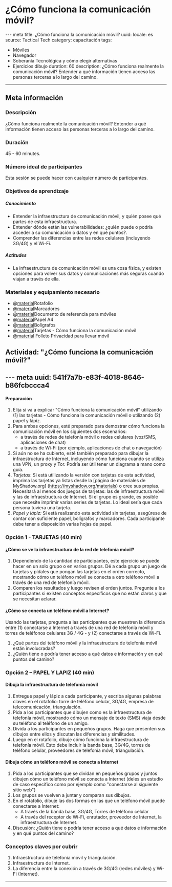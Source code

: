 ﻿# ¿Cómo funciona la comunicación móvil?
--- meta
title:  ¿Cómo funciona la comunicación móvil?
uuid: 
locale: es
source: Tactical Tech
category:  capacitación
tags: 
  - Móviles
  - Navegador
  - Soberanía Tecnológica y cómo elegir alternativas 
  - Ejercicios dibujo
duration:  60
description:  ¿Cómo funciona realmente la comunicación móvil? Entender a qué información tienen acceso las personas terceras a lo largo del camino.
---

## Meta información

### Descripción 
¿Cómo funciona realmente la comunicación móvil? Entender a qué información tienen acceso las personas terceras a lo largo del camino.


### Duración
45 - 60 minutes.


### Número ideal de participantes 
Esta sesión se puede hacer con cualquier número de participantes.


### Objetivos de aprendizaje
##### Conocimiento
- Entender la infraestructura de comunicación móvil, y quién posee qué partes de esta infraestructura.
- Entender dónde están las vulnerabilidades: ¿quién puede o podría acceder a su comunicación o datos y en qué puntos?.
- Comprender las diferencias entre las redes celulares (incluyendo 3G/4G) y el Wi-Fi.


##### Actitudes
- La infraestructura de comunicación móvil es una cosa física, y existen opciones para volver sus datos y comunicaciones más seguras cuando viajan a través de ella.


### Materiales y equipamiento necesario
- @[material]()Rotafolio
- @[material]()Marcadores
- @[material]()Documento de referencia para móviles
- @[material]()Papel A4
- @[material]()Bolígrafos
- @[material]()Tarjetas - Cómo funciona la comunicación móvil
- @[material]() Folleto Privacidad para llevar móvil


## Actividad: "¿Cómo funciona la comunicación móvil?"
--- meta
uuid: 541f7a7b-e83f-4018-8646-b86fcbccca4
---

#### Preparación
1. Elija si va a explicar "Cómo funciona la comunicación móvil" utilizando (1) las tarjetas - Cómo funciona la comunicación móvil o utilizando (2) papel y lápiz.
2. Para ambas opciones, esté preparado para demostrar cómo funciona la comunicación móvil en los siguientes dos escenarios:
	- a través de redes de telefonía móvil o redes celulares (voz/SMS, aplicaciones de chat)
	- a través de Wi-Fi (por ejemplo, aplicaciones de chat o navegación)
3. Si aún no se ha cubierto, esté también preparado para dibujar la infraestructura de Internet, incluyendo cómo funciona cuando se utiliza una VPN, un proxy y Tor. Podría ser útil tener un diagrama a mano como guía.
4. *Tarjetas*: Si está utilizando la versión con tarjetas de esta actividad, imprima las tarjetas ya listas desde la [página de materiales de MyShadow.org] (https://myshadow.org/materials) o cree sus propias. Necesitará al menos dos juegos de tarjetas: las de infraestructura móvil y las de infraestructura de Internet. Si el grupo es grande, es posible que necesite imprimir varias series de tarjetas. Lo ideal sería que cada persona tuviera una tarjeta.
5. *Papel y lápiz:* Si está realizando esta actividad sin tarjetas, asegúrese de contar con suficiente papel, bolígrafos y marcadores. Cada participante debe tener a disposición varias hojas de papel.

### Opción 1 - TARJETAS (40 min)

#### ¿Cómo se ve la infraestructura de la red de telefonía móvil?
1. Dependiendo de la cantidad de participantes, este ejercicio se puede hacer en un solo grupo o en varios grupos. Dé a cada grupo un juego de tarjetas y pídales que pongan las tarjetas en el orden correcto, mostrando cómo un teléfono móvil se conecta a otro teléfono móvil a través de una red de telefonía móvil.
2. Comparen los resultados y luego revisen el orden juntos. Pregunte a los participantes si existen conceptos específicos que no están claros y que se necesitan aclarar.

#### ¿Cómo se conecta un teléfono móvil a Internet?
Usando las tarjetas, pregunta a las participantes  que muestren la diferencia entre (1) conectarse a Internet a través de una red de telefonía móvil y torres de teléfonos celulares 3G / 4G - y (2) conectarse a través de Wi-Fi.
1. ¿Qué partes del teléfono móvil y la infraestructura de telefonía móvil están involucradas?
2. ¿Quién tiene o podría tener acceso a qué datos e información y en qué puntos del camino?

### Opción 2 – PAPEL Y LAPIZ (40 min)

#### Dibuja la infraestructura de telefonía móvil
1. Entregue papel y lápiz a cada participante, y escriba algunas palabras claves en el rotafolio: torre de teléfono celular, 3G/4G, empresa de telecomunicación, triangulación.
2. Pida a los participantes que dibujen como es la infraestructura de telefonía móvil, mostrando cómo un mensaje de texto (SMS) viaja desde su teléfono al teléfono de un amigo.
3. Divida a los participantes en pequeños grupos. Haga que presenten sus dibujos entre ellos y discutan las diferencias y similitudes.
4. Luego en el rotafolio, dibuje cómo funciona la infraestructura de telefonía móvil. Esto debe incluir la banda base, 3G/4G, torres de teléfono celular, proveedores de telefonía móvil, triangulación.


#### Dibuja cómo un teléfono móvil se conecta a Internet
1. Pida a los participantes que se dividan en pequeños grupos y juntos dibujen cómo un teléfono móvil se conecta a Internet (deles un estudio de caso específico como por ejemplo como "conectarse al siguiente sitio web")
2. Los grupos se vuelven a juntar y comparan sus dibujos.
3. En el rotafolio, dibuje las dos formas en las que un teléfono móvil puede conectarse a Internet:
	- A través de la banda base, 3G/4G, Torres de teléfono celular
	- A través del receptor de Wi-Fi, enrutador, proveedor de Internet, la infraestructura de Internet.
4. Discusión: ¿Quién tiene o podría tener acceso a qué datos e información y en qué puntos del camino?


### Conceptos claves por cubrir
1. Infraestructura de telefonía móvil y triangulación.
2. Infraestructura de Internet.
3. La diferencia entre la conexión a través de 3G/4G (redes móviles) y Wi-Fi (Internet).


-------------------------------
<!---
BCN_currículo/Capacitación/TEMPLATE
-->
